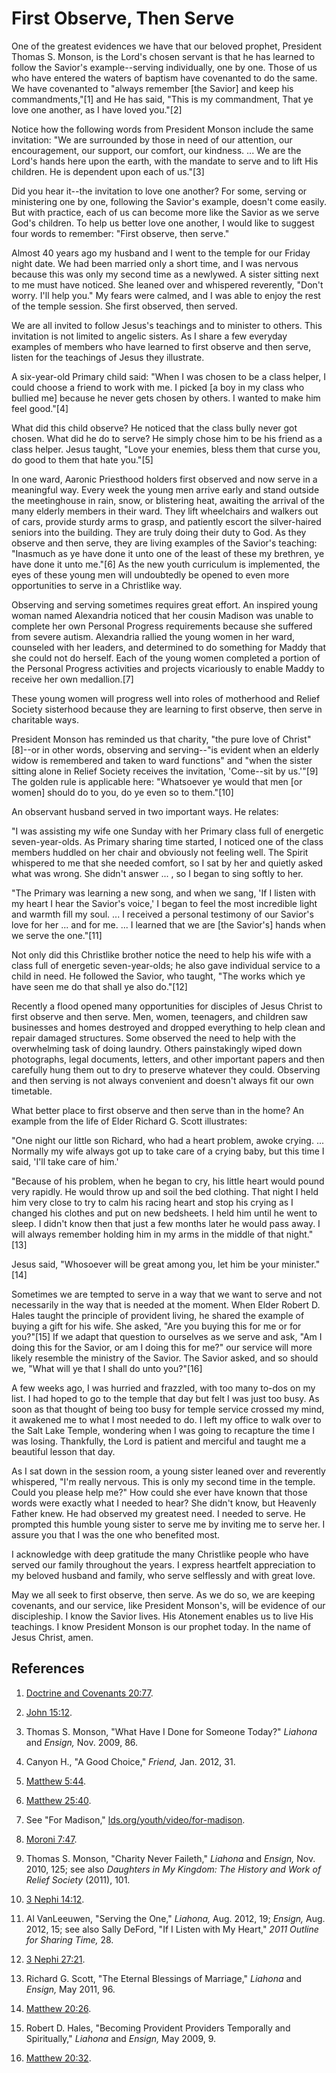 # First Observe, Then Serve

One of the greatest evidences we have that our beloved prophet, President
Thomas S. Monson, is the Lord's chosen servant is that he has learned to
follow the Savior's example--serving individually, one by one. Those of us who
have entered the waters of baptism have covenanted to do the same. We have
covenanted to "always remember [the Savior] and keep his commandments,"[1] and
He has said, "This is my commandment, That ye love one another, as I have
loved you."[2]

Notice how the following words from President Monson include the same
invitation: "We are surrounded by those in need of our attention, our
encouragement, our support, our comfort, our kindness. ... We are the Lord's
hands here upon the earth, with the mandate to serve and to lift His children.
He is dependent upon each of us."[3]

Did you hear it--the invitation to love one another? For some, serving or
ministering one by one, following the Savior's example, doesn't come easily.
But with practice, each of us can become more like the Savior as we serve
God's children. To help us better love one another, I would like to suggest
four words to remember: "First observe, then serve."

Almost 40 years ago my husband and I went to the temple for our Friday night
date. We had been married only a short time, and I was nervous because this
was only my second time as a newlywed. A sister sitting next to me must have
noticed. She leaned over and whispered reverently, "Don't worry. I'll help
you." My fears were calmed, and I was able to enjoy the rest of the temple
session. She first observed, then served.

We are all invited to follow Jesus's teachings and to minister to others. This
invitation is not limited to angelic sisters. As I share a few everyday
examples of members who have learned to first observe and then serve, listen
for the teachings of Jesus they illustrate.

A six-year-old Primary child said: "When I was chosen to be a class helper, I
could choose a friend to work with me. I picked [a boy in my class who bullied
me] because he never gets chosen by others. I wanted to make him feel
good."[4]

What did this child observe? He noticed that the class bully never got chosen.
What did he do to serve? He simply chose him to be his friend as a class
helper. Jesus taught, "Love your enemies, bless them that curse you, do good
to them that hate you."[5]

In one ward, Aaronic Priesthood holders first observed and now serve in a
meaningful way. Every week the young men arrive early and stand outside the
meetinghouse in rain, snow, or blistering heat, awaiting the arrival of the
many elderly members in their ward. They lift wheelchairs and walkers out of
cars, provide sturdy arms to grasp, and patiently escort the silver-haired
seniors into the building. They are truly doing their duty to God. As they
observe and then serve, they are living examples of the Savior's teaching:
"Inasmuch as ye have done it unto one of the least of these my brethren, ye
have done it unto me."[6] As the new youth curriculum is implemented, the eyes
of these young men will undoubtedly be opened to even more opportunities to
serve in a Christlike way.

Observing and serving sometimes requires great effort. An inspired young woman
named Alexandria noticed that her cousin Madison was unable to complete her
own Personal Progress requirements because she suffered from severe autism.
Alexandria rallied the young women in her ward, counseled with her leaders,
and determined to do something for Maddy that she could not do herself. Each
of the young women completed a portion of the Personal Progress activities and
projects vicariously to enable Maddy to receive her own medallion.[7]

These young women will progress well into roles of motherhood and Relief
Society sisterhood because they are learning to first observe, then serve in
charitable ways.

President Monson has reminded us that charity, "the pure love of
Christ"[8]--or in other words, observing and serving--"is evident when an
elderly widow is remembered and taken to ward functions" and "when the sister
sitting alone in Relief Society receives the invitation, 'Come--sit by
us.'"[9] The golden rule is applicable here: "Whatsoever ye would that men [or
women] should do to you, do ye even so to them."[10]

An observant husband served in two important ways. He relates:

"I was assisting my wife one Sunday with her Primary class full of energetic
seven-year-olds. As Primary sharing time started, I noticed one of the class
members huddled on her chair and obviously not feeling well. The Spirit
whispered to me that she needed comfort, so I sat by her and quietly asked
what was wrong. She didn't answer ... , so I began to sing softly to her.

"The Primary was learning a new song, and when we sang, 'If I listen with my
heart I hear the Savior's voice,' I began to feel the most incredible light
and warmth fill my soul. ... I received a personal testimony of our Savior's
love for her ... and for me. ... I learned that we are [the Savior's] hands when
we serve the one."[11]

Not only did this Christlike brother notice the need to help his wife with a
class full of energetic seven-year-olds; he also gave individual service to a
child in need. He followed the Savior, who taught, "The works which ye have
seen me do that shall ye also do."[12]

Recently a flood opened many opportunities for disciples of Jesus Christ to
first observe and then serve. Men, women, teenagers, and children saw
businesses and homes destroyed and dropped everything to help clean and repair
damaged structures. Some observed the need to help with the overwhelming task
of doing laundry. Others painstakingly wiped down photographs, legal
documents, letters, and other important papers and then carefully hung them
out to dry to preserve whatever they could. Observing and then serving is not
always convenient and doesn't always fit our own timetable.

What better place to first observe and then serve than in the home? An example
from the life of Elder Richard G. Scott illustrates:

"One night our little son Richard, who had a heart problem, awoke crying. ...
Normally my wife always got up to take care of a crying baby, but this time I
said, 'I'll take care of him.'

"Because of his problem, when he began to cry, his little heart would pound
very rapidly. He would throw up and soil the bed clothing. That night I held
him very close to try to calm his racing heart and stop his crying as I
changed his clothes and put on new bedsheets. I held him until he went to
sleep. I didn't know then that just a few months later he would pass away. I
will always remember holding him in my arms in the middle of that night."[13]

Jesus said, "Whosoever will be great among you, let him be your minister."[14]

Sometimes we are tempted to serve in a way that we want to serve and not
necessarily in the way that is needed at the moment. When Elder Robert D.
Hales taught the principle of provident living, he shared the example of
buying a gift for his wife. She asked, "Are you buying this for me or for
you?"[15] If we adapt that question to ourselves as we serve and ask, "Am I
doing this for the Savior, or am I doing this for me?" our service will more
likely resemble the ministry of the Savior. The Savior asked, and so should
we, "What will ye that I shall do unto you?"[16]

A few weeks ago, I was hurried and frazzled, with too many to-dos on my list.
I had hoped to go to the temple that day but felt I was just too busy. As soon
as that thought of being too busy for temple service crossed my mind, it
awakened me to what I most needed to do. I left my office to walk over to the
Salt Lake Temple, wondering when I was going to recapture the time I was
losing. Thankfully, the Lord is patient and merciful and taught me a beautiful
lesson that day.

As I sat down in the session room, a young sister leaned over and reverently
whispered, "I'm really nervous. This is only my second time in the temple.
Could you please help me?" How could she ever have known that those words were
exactly what I needed to hear? She didn't know, but Heavenly Father knew. He
had observed my greatest need. I needed to serve. He prompted this humble
young sister to serve me by inviting me to serve her. I assure you that I was
the one who benefited most.

I acknowledge with deep gratitude the many Christlike people who have served
our family throughout the years. I express heartfelt appreciation to my
beloved husband and family, who serve selflessly and with great love.

May we all seek to first observe, then serve. As we do so, we are keeping
covenants, and our service, like President Monson's, will be evidence of our
discipleship. I know the Savior lives. His Atonement enables us to live His
teachings. I know President Monson is our prophet today. In the name of Jesus
Christ, amen.

## References

  1.   [Doctrine and Covenants 20:77](https://www.lds.org/scriptures/dc-testament/dc/20.77?lang=eng#76).

  2.   [John 15:12](https://www.lds.org/scriptures/nt/john/15.12?lang=eng#11).

  3.  Thomas S. Monson, "What Have I Done for Someone Today?" _Liahona_ and _Ensign,_ Nov. 2009, 86.

  4.  Canyon H., "A Good Choice," _Friend,_ Jan. 2012, 31.

  5.   [Matthew 5:44](https://www.lds.org/scriptures/nt/matt/5.44?lang=eng#43).

  6.   [Matthew 25:40](https://www.lds.org/scriptures/nt/matt/25.40?lang=eng#39).

  7.  See "For Madison," [lds.org/youth/video/for-madison](http://lds.org/youth/video/for-madison).

  8.   [Moroni 7:47](https://www.lds.org/scriptures/bofm/moro/7.47?lang=eng#46).

  9.  Thomas S. Monson, "Charity Never Faileth," _Liahona_ and _Ensign,_ Nov. 2010, 125; see also _Daughters in My Kingdom: The History and Work of Relief Society_ (2011), 101.

  10.   [3 Nephi 14:12](https://www.lds.org/scriptures/bofm/3-ne/14.12?lang=eng#11).

  11.  Al VanLeeuwen, "Serving the One," _Liahona,_ Aug. 2012, 19; _Ensign,_ Aug. 2012, 15; see also Sally DeFord, "If I Listen with My Heart," _2011 Outline for Sharing Time,_ 28.

  12.   [3 Nephi 27:21](https://www.lds.org/scriptures/bofm/3-ne/27.21?lang=eng#20).

  13.  Richard G. Scott, "The Eternal Blessings of Marriage," _Liahona_ and _Ensign,_ May 2011, 96.

  14.   [Matthew 20:26](https://www.lds.org/scriptures/nt/matt/20.26?lang=eng#25).

  15.  Robert D. Hales, "Becoming Provident Providers Temporally and Spiritually," _Liahona_ and _Ensign,_ May 2009, 9.

  16.   [Matthew 20:32](https://www.lds.org/scriptures/nt/matt/20.32?lang=eng#31).

